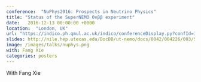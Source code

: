 ```yaml
---
conference:  "NuPhys2016: Prospects in Neutrino Physics"
title: "Status of the SuperNEMO 0νββ experiment"
date:   2016-12-13 00:00:00 +0000
location:  "London, UK"
url: "https://indico.ph.qmul.ac.uk/indico/conferenceDisplay.py?confId=112"
slides: http://nile.hep.utexas.edu/DocDB/ut-nemo/docs/0042/004226/003/SuperNemoStatusPosterNuPhys16_20161206.pdf
image: /images/talks/nuphys.png
with: Fang Xie
categories: posters
---
```

With Fang Xie

